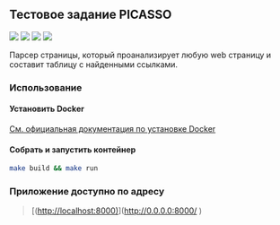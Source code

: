 ## Тестовое задание PICASSO

![](https://img.shields.io/badge/python-3.8-blue)
![](https://img.shields.io/badge/django-4.0-green)
![](https://img.shields.io/badge/beautifulsoup4-4.11-brightgreen)
![](https://img.shields.io/badge/aiohttp-3.8-yellow)

Парсер страницы, который проанализирует любую web страницу и составит таблицу с найденными ссылками.

### Использование

#### Установить Docker

[См. официальная документация по установке Docker](https://docs.docker.com/engine/install/) <br>

#### Собрать и запустить контейнер

```bash
make build && make run
```

### Приложение доступно по адресу

>[([http://localhost:8000)](http://0.0.0.0:8000/
)](http://0.0.0.0:8000/
)
